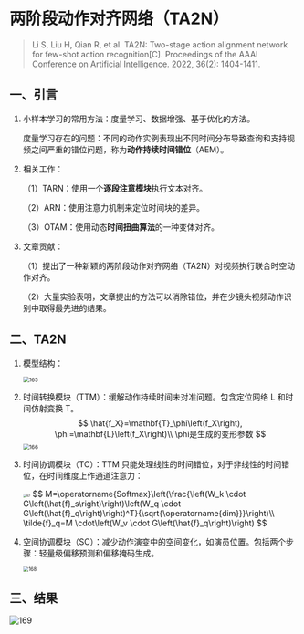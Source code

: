 # 两阶段动作对齐网络（TA2N）

> Li S, Liu H, Qian R, et al. TA2N: Two-stage action alignment network for few-shot action recognition[C]. Proceedings of the AAAI Conference on Artificial Intelligence. 2022, 36(2): 1404-1411.

## 一、引言

1. 小样本学习的常用方法：度量学习、数据增强、基于优化的方法。

   度量学习存在的问题：不同的动作实例表现出不同时间分布导致查询和支持视频之间严重的错位问题，称为**动作持续时间错位**（AEM）。

2. 相关工作：

   （1）TARN：使用一个**逐段注意模块**执行文本对齐。

   （2）ARN：使用注意力机制来定位时间块的差异。

   （3）OTAM：使用动态**时间扭曲算法**的一种变体对齐。

3. 文章贡献：

   （1）提出了一种新颖的两阶段动作对齐网络（TA2N）对视频执行联合时空动作对齐。

   （2）大量实验表明，文章提出的方法可以消除错位，并在少镜头视频动作识别中取得最先进的结果。

## 二、TA2N

1. 模型结构：

   <img src="https://gitee.com/zhenyu-yang20/network-images/raw/master/165.png" alt="165" style="zoom: 67%;" />

2. 时间转换模块（TTM）：缓解动作持续时间未对准问题。包含定位网络 L 和时间仿射变换 T。
   $$
   \hat{f_X}=\mathbf{T}_\phi\left(f_X\right), \phi=\mathbf{L}\left(f_X\right)\\
   \phi是生成的变形参数
   $$
   <img src="https://gitee.com/zhenyu-yang20/network-images/raw/master/166.png" alt="166" style="zoom:67%;" />

3. 时间协调模块（TC）：TTM 只能处理线性的时间错位，对于非线性的时间错位，在时间维度上作通道注意力：

   <img src="https://gitee.com/zhenyu-yang20/network-images/raw/master/167.png" alt="167" style="zoom: 33%;" />
   $$
   M=\operatorname{Softmax}\left(\frac{\left(W_k \cdot G\left(\hat{f}_s\right)\right)\left(W_q \cdot G\left(\hat{f}_q\right)\right)^T}{\sqrt{\operatorname{dim}}}\right)\\
   \tilde{f}_q=M \cdot\left(W_v \cdot G\left(\hat{f}_q\right)\right)
   $$

4. 空间协调模块（SC）：减少动作演变中的空间变化，如演员位置。包括两个步骤：轻量级偏移预测和偏移掩码生成。

   <img src="https://gitee.com/zhenyu-yang20/network-images/raw/master/168.png" alt="168" style="zoom:60%;" />

## 三、结果

![169](https://gitee.com/zhenyu-yang20/network-images/raw/master/169.png)
